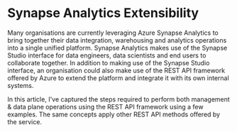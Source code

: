 # Synapse Analytics Extensibility

Many organisations are currently leveraging Azure Synapse Analytics to bring together their data integration, warehousing and analytics operations into a single unified platform. Synapse Analytics makes use of the Synapse Studio interface for data engineers, data scientists and end users to collaborate together. In addition to making use of the Synapse Studio interface, an organisation could also make use of the REST API framework offered by Azure to extend the platform and integrate it with its own internal systems.

In this article, I've captured the steps required to perform both management & data plane operations using the REST API framework using a few examples. The same concepts apply other REST API methods offered by the service.

